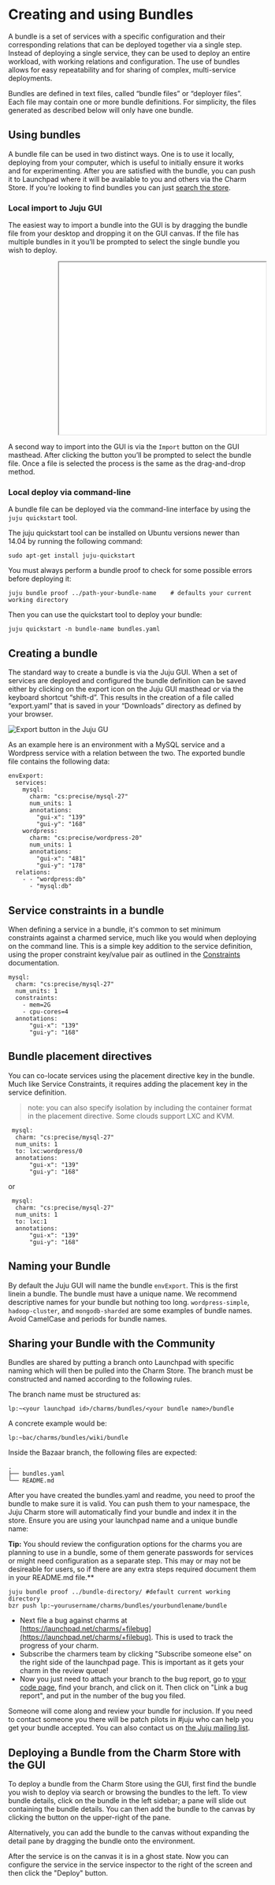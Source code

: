 # Creating and using Bundles

A bundle is a set of services with a specific configuration and their
corresponding relations that can be deployed together via a single step. Instead of deploying a single service, they can be used to deploy an entire workload, with working relations and configuration. The use of bundles allows for easy repeatability and for sharing of complex, multi-service deployments.

Bundles are defined in text files, called “bundle files” or “deployer files”.
Each file may contain one or more bundle definitions. For simplicity, the files
generated as described below will only have one bundle.

## Using bundles

A bundle file can be used in two distinct ways. One is to use it locally,
deploying from your computer, which is useful to initially ensure it works and
for experimenting. After you are satisfied with the bundle, you can push it to
Launchpad where it will be available to you and others via the Charm Store. If
you're looking to find bundles you can just [search the
store](https://jujucharms.com/sidebar/search/?text=bundle).

### Local import to Juju GUI

The easiest way to import a bundle into the GUI is by dragging the bundle file
from your desktop and dropping it on the GUI canvas. If the file has multiple
bundles in it you’ll be prompted to select the single bundle you wish to deploy.

<iframe style="margin-left: 20%;" class="youtube-player" type="text/html" width="420" height="350" src="//www.youtube.com/embed/oSPB_qjeEsg"></iframe>

A second way to import into the GUI is via the `Import` button on the GUI
masthead. After clicking the button you’ll be prompted to select the bundle
file. Once a file is selected the process is the same as the drag-and-drop
method.

### Local deploy via command-line

A bundle file can be deployed via the command-line interface by using the `juju
quickstart` tool.

The juju quickstart tool can be installed on Ubuntu versions newer than 14.04 by
running the following command:
    
    sudo apt-get install juju-quickstart


You must always perform a bundle proof to check for some possible errors
before deploying it:

    juju bundle proof ../path-your-bundle-name    # defaults your current working directory

Then you can use the quickstart tool to deploy your bundle:

    juju quickstart -n bundle-name bundles.yaml

## Creating a bundle

The standard way to create a bundle is via the Juju GUI. When a set of services
are deployed and configured the bundle definition can be saved either by
clicking on the export icon on the Juju GUI masthead or via the keyboard
shortcut “shift-d”. This results in the creation of a file called “export.yaml”
that is saved in your “Downloads” directory as defined by your browser.

![Export button in the Juju GU](media/charm_bundles_export-bundle.png)

As an example here is an environment with a MySQL service and a Wordpress
service with a relation between the two. The exported bundle file contains the
following data:

    envExport: 
      services: 
        mysql: 
          charm: "cs:precise/mysql-27"
          num_units: 1
          annotations: 
            "gui-x": "139"
            "gui-y": "168"
        wordpress: 
          charm: "cs:precise/wordpress-20"
          num_units: 1
          annotations: 
            "gui-x": "481"
            "gui-y": "178"
      relations: 
        - - "wordpress:db"
          - "mysql:db"

## Service constraints in a bundle

When defining a service in a bundle, it's common to set minimum constraints
against a charmed service, much like you would when deploying on the command
line. This is a simple key addition to the service definition, using the proper
constraint key/value pair as outlined in the
[Constraints](charms-constraints.html) documentation.

    mysql:
      charm: "cs:precise/mysql-27"
      num_units: 1
      constraints:
        - mem=2G
        - cpu-cores=4
      annotations:
          "gui-x": "139"
          "gui-y": "168"


## Bundle placement directives

You can co-locate services using the placement directive key in the bundle.
Much like Service Constraints, it requires adding the placement key in the
service definition.

> note: you can also specify isolation by including the container format in the
> placement directive. Some clouds support LXC and KVM.

     mysql:
      charm: "cs:precise/mysql-27"
      num_units: 1
      to: lxc:wordpress/0
      annotations:
          "gui-x": "139"
          "gui-y": "168"


or

     mysql:
      charm: "cs:precise/mysql-27"
      num_units: 1
      to: lxc:1
      annotations:
          "gui-x": "139"
          "gui-y": "168"



## Naming your Bundle

By default the Juju GUI will name the bundle `envExport`. This is the first linein a bundle. The bundle must have a unique name. We recommend descriptive names for your bundle but nothing too long. `wordpress-simple`, `hadoop-cluster`, and `mongodb-sharded` are some examples of bundle names. Avoid CamelCase and periods for bundle names.

## Sharing your Bundle with the Community

Bundles are shared by putting a branch onto Launchpad with specific naming which will then be pulled into the Charm Store. The branch must be constructed and named according to the following rules.

The branch name must be structured as:

    lp:~<your launchpad id>/charms/bundles/<your bundle name>/bundle

A concrete example would be:

    lp:~bac/charms/bundles/wiki/bundle

Inside the Bazaar branch, the following files are expected:

    .
    ├── bundles.yaml
    └── README.md

After you have created the bundles.yaml and readme, you need to proof the bundle to make sure it is valid. You can push them to your namespace, the Juju Charm store will automatically find your bundle and index it in the store. Ensure you are using your launchpad name and a unique bundle name:

**Tip:** You should review the configuration options for the charms you are planning to use in a bundle, some of them generate passwords for services or might need configuration as a separate step. This may or may not be desireable for users, so if there are any extra steps required document them in your README.md file.**

    juju bundle proof ../bundle-directory/ #default current working directory
    bzr push lp:~yourusername/charms/bundles/yourbundlename/bundle

- Next file a bug against charms at [https://launchpad.net/charms/+filebug](https://launchpad.net/charms/+filebug). This is used to track the progress of your charm.
- Subscribe the charmers team by clicking "Subscribe someone else" on the right side of the launchpad page. This is important as it gets your charm in the review queue!
- Now you just need to attach your branch to the bug report, go to [your code page](https://code.launchpad.net/people/+me), find your branch, and click on it. Then click on "Link a bug report", and put in the number of the bug you filed.

Someone will come along and review your bundle for inclusion. If you need to
contact someone you there will be patch pilots in #juju who can help you get
your bundle accepted. You can also contact us on [the Juju mailing
list](https://lists.ubuntu.com/mailman/listinfo/juju).

## Deploying a Bundle from the Charm Store with the GUI

To deploy a bundle from the Charm Store using the GUI, first find the bundle you wish to deploy via search or browsing the bundles to the left. To view bundle details, click on the bundle in the left sidebar; a pane will slide out
containing the bundle details. You can then add the bundle to the canvas by
clicking the button on the upper-right of the pane.

Alternatively, you can add the bundle to the canvas without expanding the detail pane by dragging the bundle onto the environment.

After the service is on the canvas it is in a ghost state. Now you can configure the service in the service inspector to the right of the screen and then click the "Deploy" button.
